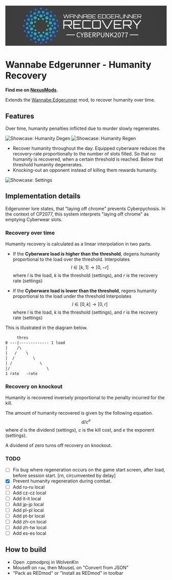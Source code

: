 <p align="center">
<img src="assets/banner.png" alt="Logo">

# Wannabe Edgerunner - Humanity Recovery

**Find me on [NexusMods](https://www.nexusmods.com/cyberpunk2077/mods/6330).**

Extends the [Wannabe Edgerunner](https://www.nexusmods.com/cyberpunk2077/mods/5646) mod, to recover humanity over time.

## Features

Over time, humanity penalties inflicted due to murder slowly regenerates.

![Showcase: Humanity Degen](https://user-images.githubusercontent.com/19748542/200916018-e2de585e-e519-406b-9cd0-f13762ec5dfc.png)
![Showcase: Humanity Regen](https://user-images.githubusercontent.com/19748542/200917043-291e7d52-c3bd-48ef-a975-5b0affe56fae.png)

* Recover humanity throughout the day. Equipped cyberware reduces the recovery-rate proportionally to the number of slots filled. So that no humanity is recovered, when a certain threshold is reached. Below that threshold humanity degenerates.
* Knocking-out an opponent instead of killing them rewards humanity.

![Showcase: Settings](https://user-images.githubusercontent.com/19748542/200928459-9505354a-1bfc-4c16-bca4-80ce8638e82e.png)

## Implementation details

Edgerunner lore states, that "laying off chrome" prevents Cyberpychosis. In the context of CP2077, this system interprets "laying off chrome" as emptying Cyberwear slots.

### Recovery over time

Humanity recovery is calculated as a linear interpolation in two parts.

- If the **Cyberware load is higher than the threshold**, degens humanity proportional to the load over the threshold. Interpolates $$l \in [k,1] \rightarrow [0,-r]$$ where $l$ is the load, $k$ is the threshold (settings), and $r$ is the recovery rate (settings)

- If the **Cyberware load is lower than the threshold**, regens humanity proportional to the load under the threshold Interpolates $$l \in [0,k] \rightarrow [0,r]$$ where $l$ is the load, $k$ is the threshold (settings), and $r$ is the recovery rate (settings)

This is illustrated in the diagram below.
```
     thres
0 ---|------------- 1 load
|    /\
|   /    \
|  /        \
| /            \
|/                \
1 rate   -rate
```

### Recovery on knockout

Humanity is recovered inversely proportional to the penalty incurred for the kill.

The amount of humanity recovered is given by the following equation. $$d / c ^ e$$ where $d$ is the dividend (settings), $c$ is the kill cost, and $e$ the exponent (settings).

A dividend of zero turns off recovery on knockout.

### TODO
- [ ] Fix bug where regeneration occurs on the game start screen, after load, before session start. [rn, circumvented by delay]
- [x] Prevent humanity regeneration during combat.
- [ ] Add ru-ru local
- [ ] Add cz-cz local
- [ ] Add it-it local
- [ ] Add jp-jp local
- [ ] Add pl-pl local
- [ ] Add pt-br local
- [ ] Add zh-cn local
- [ ] Add zh-tw local
- [ ] Add es-es local

## How to build

- Open .cpmodproj in WolvenKin
- MouseR on `raw`, then MouseL on "Convert from JSON"
- "Pack as REDmod" or "Install as REDmod" in toolbar

